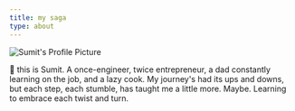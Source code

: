 ```yaml
---
title: my saga
type: about
---
```


![Sumit's Profile Picture](/profile.png)

&#128075; this is Sumit. A once-engineer, twice entrepreneur, a dad constantly learning on the job, and a lazy cook. My journey's had its ups and downs, but each step, each stumble, has taught me a little more. Maybe. Learning to embrace each twist and turn.

